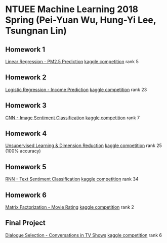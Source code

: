 # NTUEE Machine Learning 2018 Spring (Pei-Yuan Wu, Hung-Yi Lee, Tsungnan Lin)

## Homework 1
[Linear Regression - PM2.5 Prediction](https://github.com/voidism/ML2018SPRING/blob/master/hw1/Report.pdf)
[kaggle competition](https://www.kaggle.com/c/ml-2018spring-hw1) rank 5
## Homework 2
[Logistic Regression - Income Prediction](https://github.com/voidism/ML2018SPRING/blob/master/hw2/Report.pdf)
[kaggle competition](https://www.kaggle.com/c/ntu-ml2018spring-hw2) rank 23
## Homework 3
[CNN - Image Sentiment Classification](https://github.com/voidism/ML2018SPRING/blob/master/hw3/Report.pdf)
[kaggle competition](https://www.kaggle.com/c/ml-2018spring-hw3) rank 7
## Homework 4
[Unsupervised Learning & Dimension Reduction](https://github.com/voidism/ML2018SPRING/blob/master/hw4/Report.pdf)
[kaggle competition](https://www.kaggle.com/c/ml2018spring-hw4-v2) rank 25 (100% accuracy)
## Homework 5
[RNN - Text Sentiment Classification](https://github.com/voidism/ML2018SPRING/blob/master/hw5/Report.pdf)
[kaggle competition](https://www.kaggle.com/c/ml-2018spring-hw5) rank 34
## Homework 6
[Matrix Factorization - Movie Rating](https://github.com/voidism/ML2018SPRING/blob/master/hw6/Report.pdf)
[kaggle competition](https://www.kaggle.com/c/ml2018-spring-hw6) rank 2
## Final Project
[Dialogue Selection - Conversations in TV Shows](https://github.com/voidism/ML2018SPRING/blob/master/final/Machine%20Learning%20Final%20Project%20-%20conversations%20in%20TV%20shows.pdf)
[kaggle competition](https://www.kaggle.com/c/ml-2018spring-final-tv-conversation) rank 6
